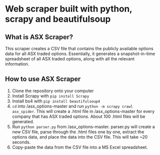# Web scraper built with python, scrapy and beautifulsoup

## What is ASX Scraper?
This scraper creates a CSV file that contains the publicly available options data for all ASX traded options. Essentially, it generates a snapshot-in-time spreadsheet of all ASX traded options, along with all the relevant information.

## How to use ASX Scraper
1. Clone the repository onto your computer
2. Install Scrapy with `pip install Scrapy`
4. Install bs4 with `pip install beautifulsoup4`
5. `cd` into /asx_options-master and run `python -m scrapy crawl asx_spider`. This will create a .html file in /asx_options-master for every company that has ASX traded options. About 100 .html files will be generated.
6. Run `python parser.py` from /asx_options-master. parser.py will create a new CSV file, parse through the .html files one by one, extract the options data, and place the data into the CSV file. This will take ~20 seconds.
7. Copy-paste the data from the CSV file into a MS Excel spreadsheet.